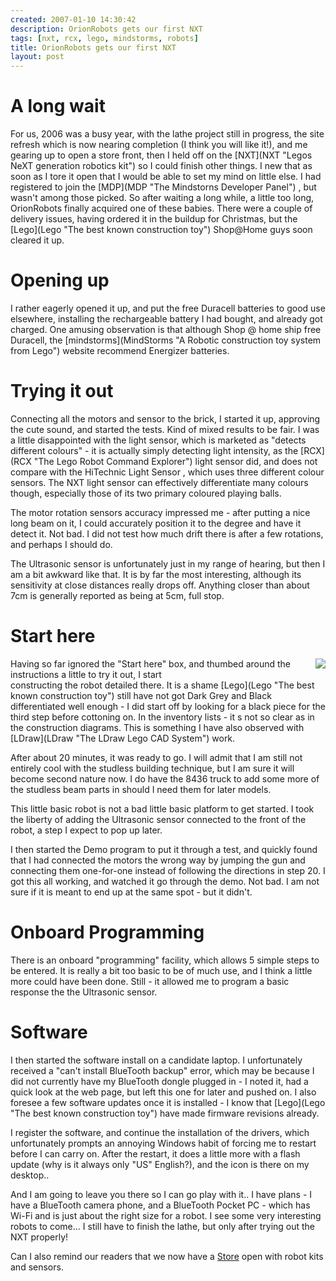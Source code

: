 ```yaml
---
created: 2007-01-10 14:30:42
description: OrionRobots gets our first NXT
tags: [nxt, rcx, lego, mindstorms, robots]
title: OrionRobots gets our first NXT
layout: post
---
```

<h1 id="A_long_wait">A long wait</h1>
 <p>
  For us, 2006 was a busy year, with the lathe project still in progress, the site refresh which is now nearing completion (I think you will like it!), and me gearing up to open a store front, then I held off on the
  [NXT](NXT "Legos NeXT generation robotics kit")
  so I could finish other things. I new that as soon as I tore it open that I would be able to set my mind on little else. I had registered to join the
  [MDP](MDP "The Mindstorns Developer Panel")
  , but wasn't among those picked. So after waiting a long while, a little too long, OrionRobots finally acquired one of these babies. There were a couple of delivery issues, having ordered it in the buildup for Christmas, but the
  [Lego](Lego "The best known construction toy")
  Shop@Home guys soon cleared it up.
 </p>
 <h1 id="Opening_up">Opening up</h1>
 <p>
  I rather eagerly opened it up, and put the free Duracell batteries to good use elsewhere, installing the rechargeable battery I had bought, and already got charged. One amusing observation is that although Shop @ home ship free Duracell, the
  [mindstorms](MindStorms "A Robotic construction toy system from Lego")
  website recommend Energizer batteries.
 </p>
 <h1 id="Trying_it_out">Trying it out</h1>
 <p>
  Connecting all the motors and sensor to the brick, I started it up, approving the cute sound, and started the tests. Kind of mixed results to be fair. I was a little disappointed with the light sensor, which is marketed as "detects different colours" - it is actually simply detecting light intensity, as the
  [RCX](RCX "The Lego Robot Command Explorer")
  light sensor did, and does not compare with the HiTechnic Light Sensor
  , which uses three different colour sensors. The NXT light sensor can effectively differentiate many colours though, especially those of its two primary coloured playing balls.
 </p>
 <p>
  The motor rotation sensors accuracy impressed me - after putting a nice long beam on it, I could accurately position it to the degree and have it detect it. Not bad. I did not test how much drift there is after a few rotations, and perhaps I should do.
 </p>
 <p>
  The Ultrasonic sensor is unfortunately just in my range of hearing, but then I am a bit awkward like that. It is by far the most interesting, although its sensitivity at close distances really drops off. Anything closer than about 7cm is generally reported as being at 5cm, full stop.
 </p>
 <h1 id="Start_here">Start here</h1>
 <div style=" float: right;">
  <img src="/image409"/>
 </div>
 <p>
  Having so far ignored the "Start here" box, and thumbed around the instructions a little to try it out, I start
  <br/>
  constructing the robot detailed there. It is a shame
  [Lego](Lego "The best known construction toy")
  still have not got Dark Grey and Black differentiated well enough - I did start off by looking for a black piece for the third step before cottoning on. In the inventory lists - it s not so clear as in the construction diagrams. This is something I have also observed with
  [LDraw](LDraw "The LDraw Lego CAD System")
  work.
 </p>
 <p>
  After about 20 minutes, it was ready to go. I will admit that I am still not entirely cool with the studless building technique, but I am sure it will become second nature now. I do have the 8436 truck to add some more of the studless beam parts in should I need them for later models.
 </p>
 <p>
  This little basic robot is not a bad little basic platform to get started. I took the liberty of adding the Ultrasonic sensor connected to the front of the robot, a step I expect to pop up later.
 </p>
 <p>
  I then started the Demo program to put it through a test, and quickly found that I had connected the motors the wrong way by jumping the gun and connecting them one-for-one instead of following the directions in step 20. I got this all working, and watched it go through the demo. Not bad. I am not sure if it is meant to end up at the same spot - but it didn't.
 </p>
 <h1 id="Onboard_Programming">Onboard Programming</h1>
 <p>
  There is an onboard "programming" facility, which allows 5 simple steps to be entered. It is really a bit too basic to be of much use, and I think a little more could have been done. Still - it allowed me to program a basic response the the Ultrasonic sensor.
 </p>
 <h1 id="Software">Software</h1>
 <p>
  I then started the software install on a candidate laptop. I unfortunately received a "can't install BlueTooth backup" error, which may be because I did not currently have my BlueTooth dongle plugged in - I noted it, had a quick look at the web page, but left this one for later and pushed on. I also foresee a few software updates once it is installed - I know that
  [Lego](Lego "The best known construction toy")
  have made firmware revisions already.
 </p>
 <p>
  I register the software, and continue the installation of the drivers, which unfortunately prompts an annoying Windows habit of forcing me to restart before I can carry on. After the restart, it does a little more with a flash update (why is it always only "US" English?), and the icon is there on my desktop..
 </p>
 <p>
  And I am going to leave you there so I can go play with it.. I have plans - I have a BlueTooth camera phone, and a BlueTooth Pocket PC - which has Wi-Fi and is just about the right size for a robot. I see some very interesting robots to come... I still have to finish the lathe, but only after trying out the NXT properly!
 </p>
<p>
  Can I also remind our readers that we now have a
  <a href="http://shop.orionrobots.co.uk">Store</a>
  open with robot kits and sensors.
</p>

